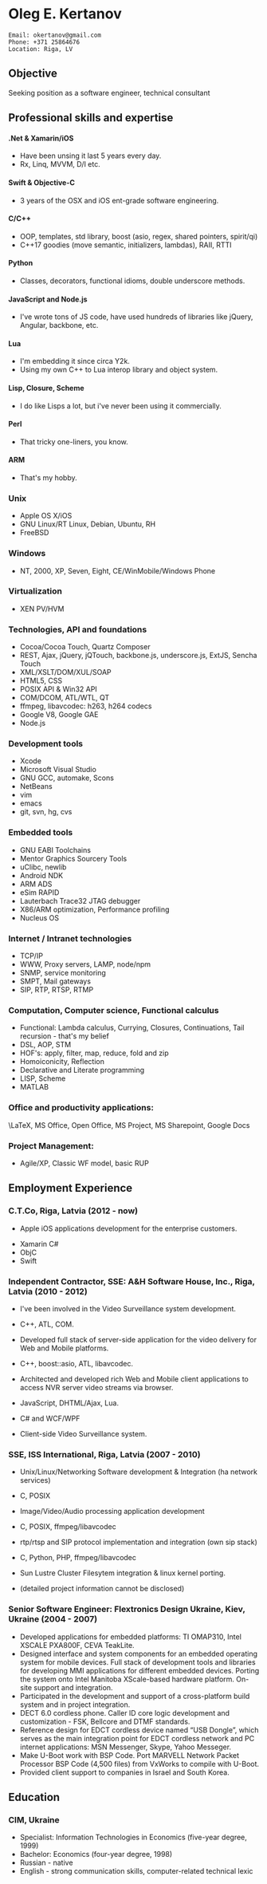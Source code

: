 Oleg E. Kertanov
================

    Email: okertanov@gmail.com
    Phone: +371 25864676
    Location: Riga, LV

Objective
---------
Seeking position as a software engineer, technical consultant

Professional skills and expertise
---------------------------------
#### .Net & Xamarin/iOS
 - Have been unsing it last 5 years every day.
 - Rx, Linq, MVVM, D/I etc.
#### Swift & Objective-C
 - 3 years of the OSX and iOS ent-grade software engineering.
#### C/C++
 - OOP, templates, std library, boost (asio, regex, shared pointers, spirit/qi)
 - C++17 goodies (move semantic, initializers, lambdas), RAII, RTTI
#### Python
 - Classes, decorators, functional idioms, double underscore methods.
#### JavaScript and Node.js
 - I've wrote tons of JS code, have used hundreds of libraries like jQuery, Angular, backbone, etc.
#### Lua
 - I'm embedding it since circa Y2k.
 - Using my own C++ to Lua interop library and object system.
#### Lisp, Closure, Scheme
 - I do like Lisps a lot, but i've never been using it commercially.
#### Perl
 - That tricky one-liners, you know.
#### ARM
 - That's my hobby.
### Unix
 - Apple OS X/iOS
 - GNU Linux/RT Linux, Debian, Ubuntu, RH
 - FreeBSD
### Windows
 - NT, 2000, XP, Seven, Eight, CE/WinMobile/Windows Phone

### Virtualization
 - XEN PV/HVM
### Technologies, API and foundations
* Cocoa/Cocoa Touch, Quartz Composer
* REST, Ajax, jQuery, jQTouch, backbone.js, underscore.js, ExtJS, Sencha Touch
* XML/XSLT/DOM/XUL/SOAP
* HTML5, CSS
* POSIX API & Win32 API
* COM/DCOM, ATL/WTL, QT
* ffmpeg, libavcodec: h263, h264 codecs
* Google V8, Google GAE
* Node.js
### Development tools
* Xcode
* Microsoft Visual Studio
* GNU GCC, automake, Scons
* NetBeans
* vim
* emacs
* git, svn, hg, cvs
### Embedded tools
* GNU EABI Toolchains
* Mentor Graphics Sourcery Tools
* uClibc, newlib
* Android NDK
* ARM ADS
* eSim RAPID
* Lauterbach Trace32 JTAG debugger
* X86/ARM optimization, Performance profiling
* Nucleus OS
### Internet / Intranet technologies
* TCP/IP
* WWW, Proxy servers, LAMP, node/npm
* SNMP, service monitoring
* SMPT, Mail gateways
* SIP, RTP, RTSP, RTMP
### Computation, Computer science, Functional calculus
* Functional: Lambda calculus, Currying, Closures, Continuations, Tail recursion - that's my belief
* DSL, AOP, STM
* HOF's: apply, filter, map, reduce, fold and zip
* Homoiconicity, Reflection
* Declarative and Literate programming
* LISP, Scheme
* MATLAB
### Office and productivity applications:
\LaTeX, MS Office, Open Office, MS Project, MS Sharepoint, Google Docs
### Project Management:
* Agile/XP, Classic WF model, basic RUP

Employment Experience
---------------------

### C.T.Co, Riga, Latvia (2012 - now)
* Apple iOS applications development for the enterprise customers.
 - Xamarin C#
 - ObjC
 - Swift

### Independent Contractor, SSE: A&H Software House, Inc., Riga, Latvia (2010 - 2012)
* I've been involved in the Video Surveillance system development.
 - C++, ATL, COM.
* Developed full stack of server-side application for the video delivery for Web and Mobile platforms.
 - C++, boost::asio, ATL, libavcodec.
* Architected and developed rich Web and Mobile client applications to access NVR server video streams via browser.
 - JavaScript, DHTML/Ajax, Lua.
* C# and WCF/WPF
 - Client-side Video Surveillance system.

### SSE, ISS International, Riga, Latvia (2007 - 2010)
* Unix/Linux/Networking Software development & Integration (ha network services)
 - C, POSIX
* Image/Video/Audio processing application development
 - C, POSIX, ffmpeg/libavcodec
* rtp/rtsp and SIP protocol implementation and integration (own sip stack)
 - C, Python, PHP, ffmpeg/libavcodec
* Sun Lustre Cluster Filesytem integration & linux kernel porting.
 - (detailed project information cannot be disclosed)

### Senior Software Engineer: Flextronics Design Ukraine, Kiev, Ukraine (2004 - 2007)
* Developed applications for embedded platforms: TI OMAP310, Intel XSCALE PXA800F, CEVA TeakLite.
* Designed interface and system components for an embedded operating system for mobile devices.
    Full stack of development tools and libraries for developing MMI applications for
    different embedded devices. Porting the system onto Intel Manitoba XScale-based
    hardware platform. On-site support and integration.
* Participated in the development and support of a cross-platform build system and in project integration.
* DECT 6.0 cordless phone. Caller ID core logic development and customization - FSK, Bellcore and DTMF standards.
* Reference design for EDCT cordless device named “USB Dongle”,
    which serves as the main integration point for EDCT cordless network and PC internet applications: MSN Messenger, Skype, Yahoo Messeger.
* Make U-Boot work with BSP Code. Port MARVELL Network Packet Processor BSP Code (4,500 files) from VxWorks to compile with U-Boot.
* Provided client support to companies in Israel and South Korea.

Education
---------
### CIM, Ukraine
* Specialist: Information Technologies in Economics (five-year degree, 1999)
* Bachelor: Economics (four-year degree, 1998)
* Russian - native
* English - strong communication skills, computer-related technical lexic

